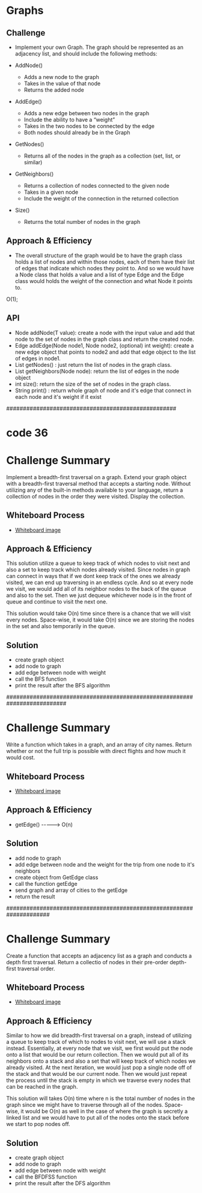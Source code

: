 # Graphs
<!-- Short summary or background information -->

## Challenge
<!-- Description of the challenge -->
- Implement your own Graph. The graph should be represented as an adjacency list, and should include the following methods:

- AddNode()
    - Adds a new node to the graph
    - Takes in the value of that node
    - Returns the added node
- AddEdge()
    - Adds a new edge between two nodes in the graph
    - Include the ability to have a “weight”
    - Takes in the two nodes to be connected by the edge
    - Both nodes should already be in the Graph
- GetNodes()
    - Returns all of the nodes in the graph as a collection (set, list, or similar)
- GetNeighbors()
    - Returns a collection of nodes connected to the given node
    - Takes in a given node
    - Include the weight of the connection in the returned collection
- Size()
    - Returns the total number of nodes in the graph

## Approach & Efficiency
<!-- What approach did you take? Why? What is the Big O space/time for this approach? -->
- The overall structure of the graph would be to have the graph class holds a list of nodes and within those nodes, each of them have their list of edges that indicate which nodes they point to. And so we would have a Node class that holds a value and a list of type Edge and the Edge class would holds the weight of the connection and what Node it points to.

O(1);

## API
<!-- Description of each method publicly available in your Graph -->

- Node addNode(T value): create a node with the input value and add that node to the set of nodes in the graph class and return the created node.
- Edge addEdge(Node node1, Node node2, (optional) int weight): create a new edge object that points to node2 and add that edge object to the list of edges in node1.
- List<Node> getNodes() : just return the list of nodes in the graph class.
- List<Edge> getNeighbors(Node node): return the list of edges in the node object
- int size(): return the size of the set of nodes in the graph class.
- String print() : return whole graph of node and it's edge that connect in each node and it's weight if it exist




################################################### 
# code 36 
# Challenge Summary
<!-- Description of the challenge -->
Implement a breadth-first traversal on a graph. Extend your graph object with a breadth-first traversal method that accepts a starting node. Without utilizing any of the built-in methods available to your language, return a collection of nodes in the order they were visited. Display the collection.
## Whiteboard Process
<!-- Embedded whiteboard image -->
- [Whiteboard image](https://drive.google.com/file/d/15h1bcxvThWROEh-KbObfYOB0WnYVlCbY/view?usp=sharing)


## Approach & Efficiency
<!-- What approach did you take? Why? What is the Big O space/time for this approach? -->
 This solution utilize a queue to keep track of which nodes to visit next and also a set to keep track which nodes already visited. Since nodes in graph can connect in ways that if we dont keep track of the ones we already visited, we can end up traversing in an endless cycle. And so at every node we visit, we would add all of its neighbor nodes to the back of the queue and also to the set. Then we just dequeue whichever node is in the front of queue and continue to visit the next one.

This solution would take O(n) time since there is a chance that we will visit every nodes. Space-wise, it would take O(n) since we are storing the nodes in the set and also temporarily in the queue.

## Solution
<!-- Show how to run your code, and examples of it in action -->
- create graph object 
- add node to graph 
- add edge between node with weight 
- call the BFS function 
- print the result after the BFS algorithm


##########################################################################
# Challenge Summary
<!-- Description of the challenge -->
Write a function which takes in a graph, and an array of city names. Return whether or not the full trip is possible with direct flights and how much it would cost.

## Whiteboard Process
<!-- Embedded whiteboard image -->
- [Whiteboard image](https://drive.google.com/file/d/1N8YxkGQ9BlwxAZDYoVli7QJGALM9qJNE/view?usp=sharing)


## Approach & Efficiency
<!-- What approach did you take? Why? What is the Big O space/time for this approach? -->

- getEdge() -----> O(n)

## Solution
<!-- Show how to run your code, and examples of it in action -->

- add node to graph
- add edge between node and the weight for the trip from one node to it's neighbors
- create object from GetEdge class
- call the function getEdge 
- send graph and array of cities to the getEdge
- return the result


#####################################################################

# Challenge Summary
<!-- Description of the challenge -->
Create a function that accepts an adjacency list as a graph and conducts a depth first traversal. Return a collectio of nodes in their pre-order depth-first traversal order.

## Whiteboard Process
<!-- Embedded whiteboard image -->
- [Whiteboard image](https://drive.google.com/file/d/1T9EMNKU-EmSsWIEBmqSGUGWs9BfPFLqu/view?usp=sharing)

## Approach & Efficiency
<!-- What approach did you take? Why? What is the Big O space/time for this approach? -->
Similar to how we did breadth-first traversal on a graph, instead of utilizing a queue to keep track of which to nodes to visit next, we will use a stack instead. Essentially, at every node that we visit, we first would put the node onto a list that would be our return collection. Then we would put all of its neighbors onto a stack and also a set that will keep track of which nodes we already visited. At the next iteration, we would just pop a single node off of the stack and that would be our current node. Then we would just repeat the process until the stack is empty in which we traverse every nodes that can be reached in the graph.

This solution will takes O(n) time where n is the total number of nodes in the graph since we might have to traverse through all of the nodes. Space-wise, it would be O(n) as well in the case of where the graph is secretly a linked list and we would have to put all of the nodes onto the stack before we start to pop nodes off.

## Solution
<!-- Show how to run your code, and examples of it in action -->
- create graph object 
- add node to graph 
- add edge between node with weight 
- call the BFDFSS function 
- print the result after the DFS algorithm
